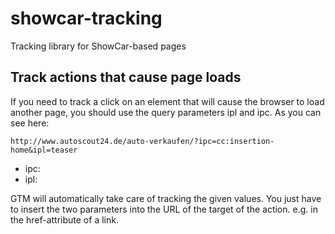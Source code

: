 # showcar-tracking

Tracking library for ShowCar-based pages


## Track actions that cause page loads
If you need to track a click on an element that will cause the browser to load another page, you should use
the query parameters ipl and ipc. As you can see here:

    http://www.autoscout24.de/auto-verkaufen/?ipc=cc:insertion-home&ipl=teaser

* ipc:
* ipl:

GTM will automatically take care of tracking the given values. You just have to insert the two parameters into the URL of the
target of the action. e.g. in the href-attribute of a link.
